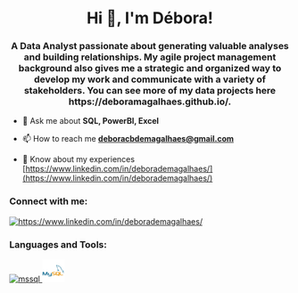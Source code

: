 <!--
### Hi there 👋


**deboramagalhaes/deboramagalhaes** is a ✨ _special_ ✨ repository because its `README.md` (this file) appears on your GitHub profile.

Here are some ideas to get you started:

- 🔭 I’m currently working on ...
- 🌱 I’m currently learning ...
- 👯 I’m looking to collaborate on ...
- 🤔 I’m looking for help with ...
- 💬 Ask me about ...
- 📫 How to reach me: ...
- 😄 Pronouns: ...
- ⚡ Fun fact: ...
-->

<h1 align="center">Hi 👋, I'm Débora!</h1>
<h3 align="center">A Data Analyst passionate about generating valuable analyses and building relationships. My agile project management background also gives me a strategic and organized way to develop my work and communicate with a variety of stakeholders. You can see more of my data projects here https://deboramagalhaes.github.io/. </h3>

<!--
<p align="left"> <img src="https://komarev.com/ghpvc/?username=deboramagalhaes&label=Profile%20views&color=0e75b6&style=flat" alt="deboramagalhaes" /> </p>
-->

- 💬 Ask me about **SQL, PowerBI, Excel**

- 📫 How to reach me **deboracbdemagalhaes@gmail.com**

- 📄 Know about my experiences [https://www.linkedin.com/in/deborademagalhaes/](https://www.linkedin.com/in/deborademagalhaes/)

<h3 align="left">Connect with me:</h3>
<p align="left">
<a href="https://www.linkedin.com/in/deborademagalhaes/" target="blank"><img align="center" src="https://raw.githubusercontent.com/rahuldkjain/github-profile-readme-generator/master/src/images/icons/Social/linked-in-alt.svg" alt="https://www.linkedin.com/in/deborademagalhaes/" height="30" width="40" /></a>
</p>


<h3 align="left">Languages and Tools:</h3>
<p align="left"> <a href="https://www.microsoft.com/en-us/sql-server" target="_blank" rel="noreferrer"> <img src="https://www.svgrepo.com/show/303229/microsoft-sql-server-logo.svg" alt="mssql" width="40" height="40"/> </a> <a href="https://www.mysql.com/" target="_blank" rel="noreferrer"> <img src="https://raw.githubusercontent.com/devicons/devicon/master/icons/mysql/mysql-original-wordmark.svg" alt="mysql" width="40" height="40"/> </a> </p>

<!--
<p><img align="center" src="https://github-readme-stats.vercel.app/api/top-langs?username=deboramagalhaes&show_icons=true&locale=en&layout=compact" alt="deboramagalhaes" /></p>
-->
